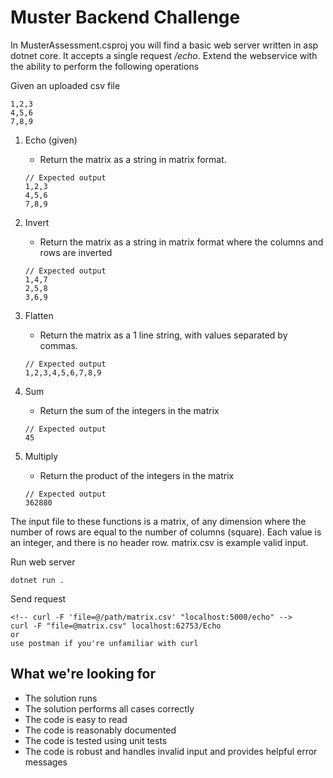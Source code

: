 # Muster Backend Challenge

In MusterAssessment.csproj you will find a basic web server written in asp dotnet core. It accepts a single request _/echo_. Extend the webservice with the ability to perform the following operations

Given an uploaded csv file
```
1,2,3
4,5,6
7,8,9
```

1. Echo (given)
    - Return the matrix as a string in matrix format.
    
    ```
    // Expected output
    1,2,3
    4,5,6
    7,8,9
    ``` 
2. Invert
    - Return the matrix as a string in matrix format where the columns and rows are inverted
    ```
    // Expected output
    1,4,7
    2,5,8
    3,6,9
    ``` 
3. Flatten
    - Return the matrix as a 1 line string, with values separated by commas.
    ```
    // Expected output
    1,2,3,4,5,6,7,8,9
    ``` 
4. Sum
    - Return the sum of the integers in the matrix
    ```
    // Expected output
    45
    ``` 
5. Multiply
    - Return the product of the integers in the matrix
    ```
    // Expected output
    362880
    ``` 

The input file to these functions is a matrix, of any dimension where the number of rows are equal to the number of columns (square). Each value is an integer, and there is no header row. matrix.csv is example valid input.  

Run web server
```
dotnet run .
```

Send request
```
<!-- curl -F 'file=@/path/matrix.csv' "localhost:5000/echo" -->
curl -F "file=@matrix.csv" localhost:62753/Echo
or
use postman if you're unfamiliar with curl
```

## What we're looking for

- The solution runs
- The solution performs all cases correctly
- The code is easy to read
- The code is reasonably documented
- The code is tested using unit tests
- The code is robust and handles invalid input and provides helpful error messages
